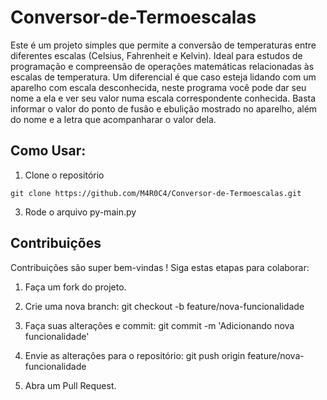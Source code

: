 # Conversor-de-Termoescalas

Este é um projeto simples que permite a conversão de temperaturas entre diferentes escalas (Celsius, Fahrenheit e Kelvin). Ideal para estudos de programação e compreensão de operações matemáticas relacionadas às escalas de temperatura. Um diferencial é que caso esteja lidando com um aparelho com escala desconhecida, neste programa você pode dar seu nome a ela e ver seu valor numa escala correspondente conhecida. Basta informar o valor do ponto de fusão e ebulição mostrado no aparelho, além do nome e a letra que acompanharar o valor dela. 

## Como Usar:
1. Clone o repositório
   
`git clone https://github.com/M4R0C4/Conversor-de-Termoescalas.git`

3. Rode o arquivo 
py-main.py 

## Contribuições

Contribuições são super bem-vindas ! 
Siga estas etapas para colaborar:
1. Faça um fork do projeto.
2. Crie uma nova branch:
git checkout -b feature/nova-funcionalidade

3. Faça suas alterações e commit:
git commit -m 'Adicionando nova funcionalidade'

4. Envie as alterações para o repositório:
git push origin feature/nova-funcionalidade

5. Abra um Pull Request.
